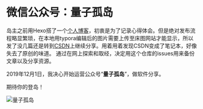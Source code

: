 # 微信公众号：量子孤岛

岛主之前用Hexo搭了一个[个人博客](https://wangtao27.top/)，初衷是为了记录心得体会。但是绝对发布流程略显繁琐，在本地用typora编辑后的图片需要上传至床图网站才能显示，所以发了没几篇还是转到[CSDN](https://blog.csdn.net/fly_wt)上继续分享。用着用着发现CSDN变成了笔记本，好像失去了原创的味道。
通过在网上探索和取经，决定用这个仓库的issues用来备份文章以及分享资源。

2019年12月1日，我决心开始运营公众号“**量子孤岛**”，做软件分享。

期待你的登岛！

![量子孤岛](https://pic1.superbed.cn/item/5dea2f56f1f6f81c5007e0c3.png)




